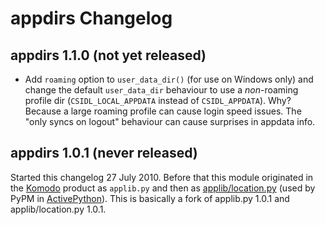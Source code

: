 # appdirs Changelog

## appdirs 1.1.0 (not yet released)

- Add `roaming` option to `user_data_dir()` (for use on Windows only) and change
  the default `user_data_dir` behaviour to use a *non*-roaming profile dir
  (`CSIDL_LOCAL_APPDATA` instead of `CSIDL_APPDATA`). Why? Because a large
  roaming profile can cause login speed issues. The "only syncs on logout"
  behaviour can cause surprises in appdata info.


## appdirs 1.0.1 (never released)

Started this changelog 27 July 2010. Before that this module originated in the
[Komodo](http://www.activestate.com/komodo) product as `applib.py` and then as
[applib/location.py](http://github.com/ActiveState/applib/blob/master/applib/location.py)
(used by PyPM in [ActivePython](http://www.activestate.com/activepython)). This
is basically a fork of applib.py 1.0.1 and applib/location.py 1.0.1.

